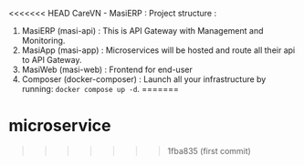 <<<<<<< HEAD
CareVN - MasiERP :
Project structure :
1. MasiERP (masi-api) : This is API Gateway with Management and Monitoring.
2. MasiApp (masi-app) : Microservices will be hosted and route all their api to API Gateway.
3. MasiWeb (masi-web) : Frontend for end-user
4. Composer (docker-composer) : Launch all your infrastructure by running: `docker compose up -d`.
=======
# microservice
>>>>>>> 1fba835 (first commit)
